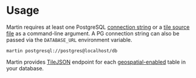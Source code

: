 # Usage

Martin requires at least one PostgreSQL [connection string](./PostgreSQL-Connection-String.md) or a [tile source file](./MBTile-and-PMTile-Sources.md) as a command-line argument. A PG connection string can also be passed via the `DATABASE_URL` environment variable.

```shell
martin postgresql://postgres@localhost/db
```

Martin provides [TileJSON](https://github.com/mapbox/tilejson-spec) endpoint for each [geospatial-enabled](https://postgis.net/docs/using_postgis_dbmanagement.html#geometry_columns) table in your database.
